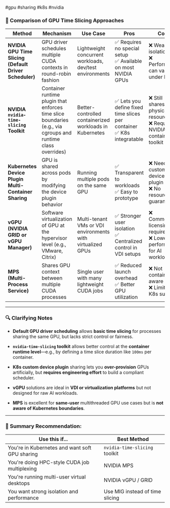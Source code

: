 #gpu #sharing #k8s #nvidia 

### 🧩 Comparison of GPU Time Slicing Approaches

|**Method**|**Mechanism**|**Use Case**|**Pros**|**Cons**|
|---|---|---|---|---|
|**NVIDIA GPU Time Slicing (Default Driver Scheduler)**|GPU driver schedules multiple CUDA contexts in round-robin fashion|Lightweight concurrent workloads, dev/test environments|✅ Requires no special setup  <br>✅ Available on most NVIDIA GPUs|❌ Weak isolation  <br>❌ Performance can vary under load|
|**NVIDIA `nvidia-time-slicing` Toolkit**|Container runtime plugin that enforces time slice boundaries (e.g., via cgroups and runtime class overrides)|Better-controlled containerized workloads in Kubernetes|✅ Lets you define fixed time slices per container  <br>✅ K8s integratable|❌ Still shares physical resources  <br>❌ Requires NVIDIA container toolkit|
|**Kubernetes Device Plugin Multi-Container Sharing**|GPU is shared across pods by modifying the device plugin behavior|Running multiple pods on the same GPU|✅ Transparent to workloads  <br>✅ Easy to prototype|❌ Needs custom device plugin  <br>❌ No resource guarantees|
|**vGPU (NVIDIA GRID or vGPU Manager)**|Software virtualization of GPU at the hypervisor level (e.g., VMware, Citrix)|Multi-tenant VMs or VDI environments with virtualized GPUs|✅ Stronger user isolation  <br>✅ Centralized control in VDI setups|❌ Commercial licensing required  <br>❌ Lower performance for AI workloads|
|**MPS (Multi-Process Service)**|Shares GPU context between multiple CUDA processes|Single user with many lightweight CUDA jobs|✅ Reduced launch overhead  <br>✅ Better GPU utilization|❌ Not container-aware  <br>❌ Limited K8s support|

---

### 🔍 Clarifying Notes

- **Default GPU driver scheduling** allows **basic time slicing** for processes sharing the same GPU, but lacks strict control or fairness.
    
- **`nvidia-time-slicing` toolkit** allows better control at the **container runtime level**—e.g., by defining a time slice duration like `100ms` per container.
    
- **K8s custom device plugin** sharing lets you **over-provision** GPUs artificially, but **requires engineering effort** to build a compliant scheduler.
    
- **vGPU** solutions are ideal in **VDI or virtualization platforms** but not designed for raw AI workloads.
    
- **MPS** is excellent for **same-user** multithreaded GPU use cases but is **not aware of Kubernetes boundaries**.
    

---

### 🧠 Summary Recommendation:

|**Use this if...**|**Best Method**|
|---|---|
|You're in Kubernetes and want soft GPU sharing|`nvidia-time-slicing` toolkit|
|You're doing HPC-style CUDA job multiplexing|NVIDIA MPS|
|You're running multi-user virtual desktops|NVIDIA vGPU / GRID|
|You want strong isolation and performance|Use MIG instead of time slicing|